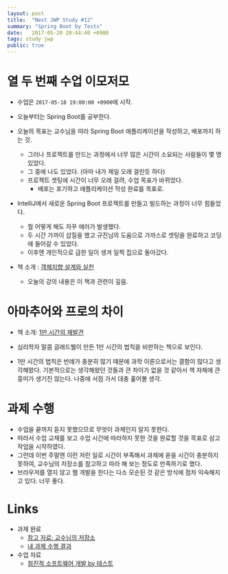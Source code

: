 ```yaml
---
layout: post
title:  "Next JWP Study #12"
summary: "Spring Boot by Tests"
date:   2017-05-20 20:44:40 +0900
tags: study jwp
public: true
---
```


# 열 두 번째 수업 이모저모

* 수업은 `2017-05-18 19:00:00 +0900`에 시작.
* 오늘부터는 Spring Boot를 공부한다.
* 오늘의 목표는 교수님을 따라 Spring Boot 애플리케이션을 작성하고, 배포까지 하는 것.
    * 그러나 프로젝트를 만드는 과정에서 너무 많은 시간이 소요되는 사람들이 몇 명 있었다.
    * 그 중에 나도 있었다. (아마 내가 제일 오래 걸린듯 하다)
    * 프로젝트 셋팅에 시간이 너무 오래 걸려, 수업 목표가 바뀌었다.
        * 배포는 포기하고 애플리케이션 작성 완료를 목표로.
* IntelliJ에서 새로운 Spring Boot 프로젝트를 만들고 빌드하는 과정이 너무 힘들었다.
    * 뭘 어떻게 해도 자꾸 에러가 발생했다.
    * 두 시간 가까이 삽질을 했고 규진님의 도움으로 가까스로 셋팅을 완료하고 코딩에 들어갈 수 있었다.
    * 이후엔 개인적으로 급한 일이 생겨 일찍 집으로 돌아갔다.

* 책 소개 : [객체지향 설계와 실천](https://www.kyobobook.co.kr/product/detailViewKor.laf?mallGb=KOR&ejkGb=KOR&barcode=9788966260836)
    * 오늘의 강의 내용은 이 책과 관련이 깊음.

# 아마추어와 프로의 차이

* 책 소개: [1만 시간의 재발견](https://www.kyobobook.co.kr/product/detailViewKor.laf?mallGb=KOR&ejkGb=KOR&barcode=9791186805282)

* 심리학자 말콤 글래드웰이 만든 1만 시간의 법칙을 비판하는 책으로 보인다.
* 1만 시간의 법칙은 반례가 충분히 많기 때문에 과학 이론으로서는 결함이 많다고 생각해왔다. 기본적으로는 생각해왔던 것들과 큰 차이가 없을 것 같아서 책 자체에 큰 흥미가 생기진 않는다. 나중에 서점 가서 대충 훑어볼 생각.

# 과제 수행

* 수업을 끝까지 듣지 못했으므로 무엇이 과제인지 알지 못한다.
* 따라서 수업 교재를 보고 수업 시간에 따라하지 못한 것을 완료할 것을 목표로 삼고 작업을 시작하였다.
* 그런데 이번 주말엔 이런 저런 일로 시간이 부족해서 과제에 쏟을 시간이 충분하지 못하여, 교수님의 저장소를 참고하고 따라 해 보는 정도로 만족하기로 했다.
* 브라우저를 열지 않고 웹 개발을 한다는 다소 모순된 것 같은 방식에 점차 익숙해지고 있다. 너무 좋다.


# Links

* 과제 완료
    * [참고 자료: 교수님의 저장소](https://github.com/slipp/jwp-spring-boot)
    * [내 과제 수행 결과](https://github.com/johngrib/test-spring-boot/tree/step1-johngrib)
* 수업 자료
    * [점진적 소프트웨어 개발 by 테스트](https://nextstep.camp/courses/-KgDNT4rfavb_BzYLBXr/-KihchAcnJJxzb909TBT/lessons/-KjqDMIMMiyhMCImA8Hw)

